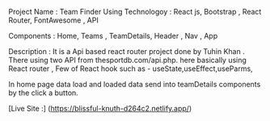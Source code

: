 Project Name : Team Finder
Using Technologoy : React js, Bootstrap , React Router, FontAwesome , API

Components : Home, Teams , TeamDetails, Header , Nav , App 

Description : It is a Api based react router project done by Tuhin Khan . There using two API from thesportdb.com/api.php.
here basically using React router , Few of React hook such as - useState,useEffect,useParms, 

In home page data load and loaded data send into teamDetails components by the click a button.

[Live Site :] (https://blissful-knuth-d264c2.netlify.app/)
